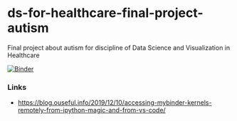 # ds-for-healthcare-final-project-autism
Final project about autism for discipline of Data Science and Visualization in Healthcare

[![Binder](https://mybinder.org/badge_logo.svg)](https://mybinder.org/v2/gh/seoruosa/ds-for-healthcare-final-project-autism/master)

### Links
* https://blog.ouseful.info/2019/12/10/accessing-mybinder-kernels-remotely-from-ipython-magic-and-from-vs-code/